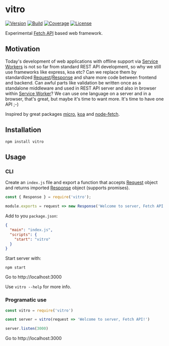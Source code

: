 # vitro

[![Version](https://img.shields.io/npm/v/vitro.svg?style=flat-square)](https://www.npmjs.com/package/vitro)
[![Build](https://img.shields.io/circleci/project/github/ct0r/vitro/master.svg?style=flat-square)](https://circleci.com/gh/ct0r/vitro)
[![Coverage](https://img.shields.io/codeclimate/coverage/ct0r/vitro.svg?style=flat-square)](https://codeclimate.com/github/ct0r/vitro)
[![License](https://img.shields.io/github/license/ct0r/vitro.svg?style=flat-square)](https://github.com/ct0r/vitro/blob/master/LICENSE)

Experimental [Fetch API] based web framework.

[fetch api]: https://developer.mozilla.org/en-US/docs/Web/API/Fetch_API

## Motivation

Today's development of web applications with offline support via [Service Workers][sw] is not so far from standard REST API development, so why we still use frameworks like express, koa etc? Can we replace them by standardized [Request]/[Response] and share more code between frontend and backend. Can awful parts like validation be written once as a standalone middleware and used in REST API server and also in browser within [Service Worker][sw]? We can use one language on a server and in a browser, that's great, but maybe it's time to want more. It's time to have one API ;-)

Inspired by great packages [micro], [koa] and [node-fetch].

## Installation

```
npm install vitro
```

## Usage

### CLI

Create an `index.js` file and export a function that accepts [Request] object and returns imported [Response] object (supports promises).

```js
const { Response } = require('vitro');

module.exports = request => new Response('Welcome to server, Fetch API!');
```

Add to you `package.json`:

```json
{
  "main": "index.js",
  "scripts": {
    "start": "vitro"
  }
}
```

Start server with:

```
npm start
```

Go to http://localhost:3000

Use `vitro --help` for more info.

### Programatic use

```js
const vitro = require('vitro')

const server = vitro(request => 'Welcome to server, Fetch API!')

server.listen(3000)
```

Go to http://localhost:3000


[sw]: https://developer.mozilla.org/en-US/docs/Web/API/Service_Worker_API
[request]: https://developer.mozilla.org/en-US/docs/Web/API/Request
[response]: https://developer.mozilla.org/en-US/docs/Web/API/Response
[micro]: https://github.com/zeit/micro
[koa]: https://github.com/koajs/koa
[node-fetch]: https://github.com/bitinn/node-fetch
